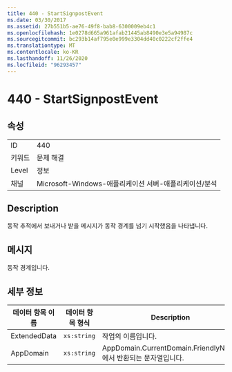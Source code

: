 ```yaml
---
title: 440 - StartSignpostEvent
ms.date: 03/30/2017
ms.assetid: 27b551b5-ae76-49f8-bab8-6300009eb4c1
ms.openlocfilehash: 1e0278d665a961afab21445ab8490e3e5a94987c
ms.sourcegitcommit: bc293b14af795e0e999e3304dd40c0222cf2ffe4
ms.translationtype: MT
ms.contentlocale: ko-KR
ms.lasthandoff: 11/26/2020
ms.locfileid: "96293457"
---
```

# <a name="440---startsignpostevent1"></a>440 - StartSignpostEvent

## <a name="properties"></a>속성  
  
|||  
|-|-|  
|ID|440|  
|키워드|문제 해결|  
|Level|정보|  
|채널|Microsoft-Windows-애플리케이션 서버-애플리케이션/분석|  
  
## <a name="description"></a>Description  

 동작 추적에서 보내거나 받을 메시지가 동작 경계를 넘기 시작했음을 나타냅니다.  
  
## <a name="message"></a>메시지  

 동작 경계입니다.  
  
## <a name="details"></a>세부 정보  
  
|데이터 항목 이름|데이터 항목 형식|Description|  
|--------------------|--------------------|-----------------|  
|ExtendedData|`xs:string`|작업의 이름입니다.|  
|AppDomain|`xs:string`|AppDomain.CurrentDomain.FriendlyName에서 반환되는 문자열입니다.|

